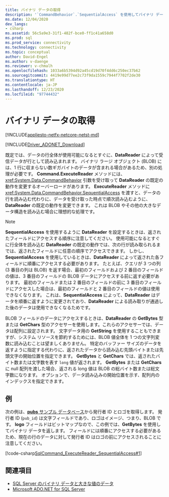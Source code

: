 ```yaml
---
title: バイナリ データの取得
description: '`CommandBehavior`.`SequentialAccess` を使用してバイナリ データまたは大きなデータ構造を取得し、 `DataReader` の既定の動作を変更する方法について説明します。'
ms.date: 12/04/2020
dev_langs:
- csharp
ms.assetid: 56c5a9e3-31f1-482f-bce0-ff1c41a658d0
ms.prod: sql
ms.prod_service: connectivity
ms.technology: connectivity
ms.topic: conceptual
author: David-Engel
ms.author: v-daenge
ms.reviewer: v-chmalh
ms.openlocfilehash: 1033a6b5394d92a45cd19d70f4dd6c250ec37b62
ms.sourcegitcommit: 4419e99d77ee2c73f9da1559c7944f7702f2de30
ms.translationtype: HT
ms.contentlocale: ja-JP
ms.lasthandoff: 12/23/2020
ms.locfileid: "97744432"
---
```

# <a name="retrieve-binary-data"></a>バイナリ データの取得

[!INCLUDE[appliesto-netfx-netcore-netst-md](../../includes/appliesto-netfx-netcore-netst-md.md)]

[!INCLUDE[Driver_ADONET_Download](../../includes/driver_adonet_download.md)]

既定では、データの行全体が使用可能になるとすぐに、**DataReader** によって受信データが行として読み込まれます。 バイナリ ラージ オブジェクト (BLOB) には、1 行に収まらない数ギガバイトのデータが含まれる場合があるため、別の処理が必要です。 **Command.ExecuteReader** メソッドには、<xref:System.Data.CommandBehavior> 引数を受け取って **DataReader** の既定の動作を変更するオーバーロードがあります。 **ExecuteReader** メソッドに <xref:System.Data.CommandBehavior.SequentialAccess> を渡すと、データの行を読み込む代わりに、データを受け取った時点で順次読み込むように、**DataReader** の既定の動作を変更できます。 これは BLOB やその他の大きなデータ構造を読み込む場合に理想的な処理です。

> [!NOTE]
> **SequentialAccess** を使用するように **DataReader** を設定するときは、返されたフィールドにアクセスする順序に注意してください。 使用可能になるとすぐに行全体を読み込む **DataReader** の既定の動作では、次の行が読み取られるまでは、返されたフィールドに任意の順序でアクセスできます。 しかし、**SequentialAccess** を使用しているときは、**DataReader** によって返された各フィールドに順番にアクセスする必要があります。 たとえば、クエリが 3 つの列 (3 番目の列は BLOB) を返す場合、最初のフィールドおよび 2 番目のフィールドの値は、3 番目のフィールドの BLOB データにアクセスする前に返す必要があります。 最初のフィールドまたは 2 番目のフィールドの前に 3 番目のフィールドにアクセスした場合は、最初のフィールドと 2 番目のフィールドの値は使用できなくなります。 これは、**SequentialAccess** によって、**DataReader** はデータを順番に返すように変更されており、**DataReader** による読み取りが通過した後のデータは使用できなくなるためです。

BLOB フィールドのデータにアクセスするときは、**DataReader** の **GetBytes** 型または **GetChars** 型のアクセサーを使用します。これらのアクセサーでは、データは配列に設定されます。 文字データ用の **GetString** を使用することもできますが、システム リソースを節約するためには、BLOB 値全体を 1 つの文字列変数に読み込むことは望ましくありません。 特定のバッファー サイズのデータを返すように指定する代わりに、返されたデータから読み込む先頭バイトまたは先頭文字の開始位置を指定できます。 **GetBytes** と **GetChars** では、返されたバイト数または文字数を表す `long` 値が返されます。 **GetBytes** または **GetChars** に null 配列を渡した場合、返される long 値は BLOB の総バイト数または総文字数になります。 オプションで、データ読み込みの開始位置を示す、配列内のインデックスを指定できます。

## <a name="example"></a>例

次の例は、[**pubs** サンプル データベース](https://github.com/Microsoft/sql-server-samples/tree/master/samples/databases/northwind-pubs)から発行者 ID とロゴを取得します。 発行者 ID (`pub_id`) は文字フィールドであり、ロゴはイメージ、つまり、BLOB です。 **logo** フィールドはビットマップなので、この例では、**GetBytes** を使用してバイナリ データを返します。 フィールドには順番にアクセスする必要があるため、現在の行のデータに対して発行者 ID はロゴの前にアクセスされることに注意してください。

[!code-csharp[SqlCommand_ExecuteReader_SequentialAccess#1](~/../sqlclient/doc/samples/SqlCommand_ExecuteReader_SequentialAccess.cs#1)]

## <a name="see-also"></a>関連項目

- [SQL Server のバイナリ データと大きな値のデータ](./sql/sql-server-binary-large-value-data.md)
- [Microsoft ADO.NET for SQL Server](microsoft-ado-net-sql-server.md)
